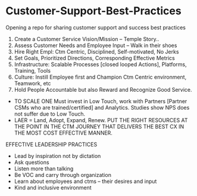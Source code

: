 # Customer-Support-Best-Practices
Opening a repo for sharing customer support and success best practices 
1.	Create a Customer Service Vision/Mission – Temple Story.. 
2.	Assess Customer Needs and Employee Input – Walk in their shoes 
3.	Hire Right Empl: Ctm Centric, Disciplined, Self-motivated, No Jerks 
4.	Set Goals, Prioritized Directions, Corresponding Effective Metrics 
5.	Infrastructure: Scalable Processes [closed looped Actions], Platforms, Training, Tools
6.	Culture: Instill Employee first and Champion Ctm Centric environment, Teamwork, etc 
7.	Hold People Accountable but also Reward and Recognize Good Service.

-	TO SCALE ONE Must invest in Low Touch, work with Partners [Partner CSMs who are trained/certified] and Analytics.  Studies show NPS does not suffer due to Low Touch.
-	LAER = Land, Adopt, Expand, Renew.  PUT THE RIGHT RESOURCES AT THE POINT IN THE CTM JOURNEY THAT DELIVERS THE BEST CX IN THE MOST COST EFFECTIVE MANNER.

EFFECTIVE LEADERSHIP PRACTICES
 
-	Lead by inspiration not by dictation
-	Ask questions
-	Listen more than talking
-	Be VOC and carry through organization
-	Learn about employees and ctms – their desires and input
-	Kind and inclusive environment
